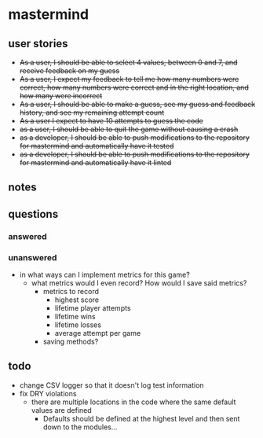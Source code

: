 # mastermind

## user stories

- ~~As a user, I should be able to select 4 values, between 0 and 7, and receive feedback on my guess~~
- ~~As a user, I expect my feedback to tell me how many numbers were correct, how many numbers were correct and in the right location, and how many were incorrect~~
- ~~As a user, I should be able to make a guess, see my guess and feedback history, and see my remaining attempt count~~
- ~~As a user I expect to have 10 attempts to guess the code~~
- ~~as a user, I should be able to quit the game without causing a crash~~
- ~~as a developer, I should be able to push modifications to the repository for mastermind and automatically have it tested~~
- ~~as a developer, I should be able to push modifications to the repository for mastermind and automatically have it linted~~

## notes

## questions

### answered

### unanswered

- in what ways can I implement metrics for this game?
    - what metrics would I even record? How would I save said metrics?
        - metrics to record
            - highest score
            - lifetime player attempts
            - lifetime wins
            - lifetime losses
            - average attempt per game
        - saving methods?

## todo

- change CSV logger so that it doesn't log test information
- fix DRY violations
    - there are multiple locations in the code where the same default values are defined
        - Defaults should be defined at the highest level and then sent down to the modules...
